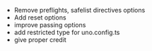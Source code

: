 - Remove preflights, safelist directives options
- Add reset options
- improve passing options
- add restricted type for uno.config.ts
- give proper credit